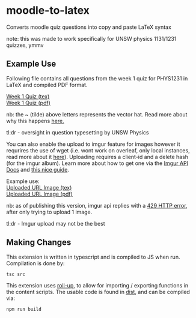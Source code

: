 # moodle-to-latex
Converts moodle quiz questions into copy and paste LaTeX syntax

note: this was made to work specifically for UNSW physics 1131/1231 quizzes, ymmv

## Example Use
Following file contains all questions from the week 1 quiz for PHYS1231 in LaTeX and compiled PDF format.

[Week 1 Quiz (tex)](examples/week1.tex)  
[Week 1 Quiz (pdf)](examples/week1.pdf)  

nb: the ~ (tilde) above letters represents the vector hat. Read more about why this happens [here.](https://tex.stackexchange.com/questions/601333/i-have-a-problem-in-inserting-the-vector-symbol)

tl:dr - oversight in question typesetting by UNSW Physics

You can also enable the upload to imgur feature for images however it requrires the use of wget (i.e. wont work on overleaf, only local instances, read more about it [here](https://tex.stackexchange.com/questions/5433/can-i-use-an-image-located-on-the-web-in-a-latex-document)). Uploading requires a client-id and a delete hash (for the imgur album). Learn more about how to get one via the [Imgur API Docs](https://apidocs.imgur.com/) and [this nice guide](https://raddevon.com/articles/learn-read-api-documentation-building-imgur-album-specific-uploader/). 

Example use:  
[Uploaded URL Image (tex)](examples/embeded_url.tex)  
[Uploaded URL Image (pdf)](examples/embeded_url.pdf)  

nb: as of publishing this version, imgur api replies with a [429 HTTP error](https://http.cat/status/429), after only trying to upload 1 image.  

tl:dr - Imgur upload may not be the best

## Making Changes
This extension is written in typescript and is compiled to JS when run. Compilation is done by:

```bash
tsc src
```

This extension uses [roll-up](https://www.extend-chrome.dev/rollup-plugin), to allow for importing / exporting functions in the content scripts. The usable code is found in [dist](dist/), and can be compiled via:

```bash
npm run build
```

